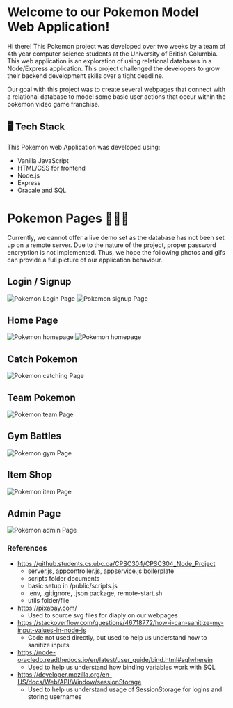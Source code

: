 # Welcome to our Pokemon Model Web Application!

Hi there! This Pokemon project was developed over two weeks by a team of 4th year computer science students at the University of British Columbia. This web application is an exploration of using relational databases in a Node/Express application. This project challenged the developers to grow their backend development skills over a tight deadline. 

Our goal with this project was to create several webpages that connect with a relational database to model some basic user actions that occur within the pokemon video game franchise.

## 🖥️ Tech Stack

This Pokemon web Application was developed using:
- Vanilla JavaScript
- HTML/CSS for frontend 
- Node.js
- Express
- Oracale and SQL

# Pokemon Pages 🌿🔥💧

Currently, we cannot offer a live demo set as the database has not been set up on a remote server. Due to the nature of the project, proper password encryption is not implemented. Thus, we hope the following photos and gifs can provide a full picture of our application behaviour.

## Login / Signup

![Pokemon Login Page](https://github.com/Lauren-McMullen/PokemonWebApp/blob/main/./demo-assets/pokemon-login.png?raw=true)
![Pokemon signup Page](https://github.com/Lauren-McMullen/PokemonWebApp/blob/main/./demo-assets/pokemon-signup.png?raw=true)

## Home Page
![Pokemon homepage ](https://github.com/Lauren-McMullen/PokemonWebApp/blob/main/./demo-assets/pokemon-homepage-notonleaderboard.png?raw=true)
![Pokemon homepage ](https://github.com/Lauren-McMullen/PokemonWebApp/blob/main/./demo-assets/pokemon-homepage-2.png?raw=true)

## Catch Pokemon
![Pokemon catching Page](https://github.com/Lauren-McMullen/PokemonWebApp/blob/main/./demo-assets/Catch-Demo.gif?raw=true)

## Team Pokemon
![Pokemon team Page](https://github.com/Lauren-McMullen/PokemonWebApp/blob/main/./demo-assets/Team-Pokemon-Demo.gif?raw=true)


## Gym Battles
![Pokemon gym Page](https://github.com/Lauren-McMullen/PokemonWebApp/blob/main/./demo-assets/Gym-demo.gif?raw=true)

## Item Shop
![Pokemon item Page](https://github.com/Lauren-McMullen/PokemonWebApp/blob/main/./demo-assets/Store-demo.gif?raw=true)

## Admin Page
![Pokemon admin Page](https://github.com/Lauren-McMullen/PokemonWebApp/blob/main/./demo-assets/admin-demo.gif?raw=true)





### References 
- https://github.students.cs.ubc.ca/CPSC304/CPSC304_Node_Project
    - server.js, appcontroller.js, appservice.js boilerplate 
    - scripts folder documents 
    - basic setup in /public/scripts.js 
    - .env, .gitignore, .json package, remote-start.sh 
    - utils folder/file 
- https://pixabay.com/
    - Used to source svg files for diaply on our webpages
- https://stackoverflow.com/questions/46718772/how-i-can-sanitize-my-input-values-in-node-js
    - Code not used directly, but used to help us understand how to sanitize inputs
- https://node-oracledb.readthedocs.io/en/latest/user_guide/bind.html#sqlwherein
    - Used to help us understand how binding variables work with SQL
- https://developer.mozilla.org/en-US/docs/Web/API/Window/sessionStorage
    - Used to help us understand usage of SessionStorage for logins and storing usernames


